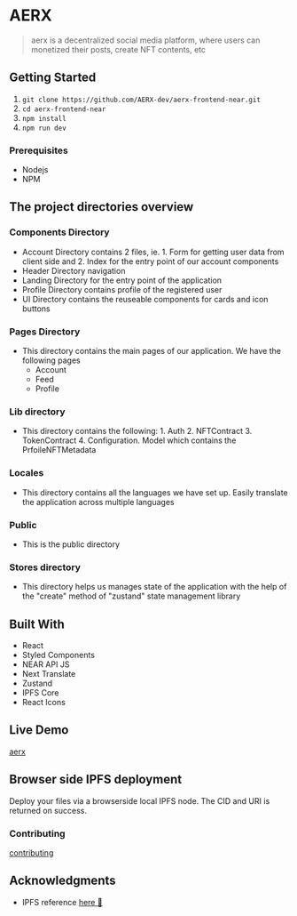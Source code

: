 # AERX

> aerx is a decentralized social media platform, where users can monetized their posts, create NFT contents, etc

## Getting Started

1. `git clone https://github.com/AERX-dev/aerx-frontend-near.git`
2. `cd aerx-frontend-near`
3. `npm install`
4. `npm run dev`

### Prerequisites

-   Nodejs
-   NPM

## The project directories overview

### Components Directory

-   Account Directory contains 2 files, ie. 1. Form for getting user data from client side and 2. Index for the entry point of our account components
-   Header Directory navigation
-   Landing Directory for the entry point of the application
-   Profile Directory contains profile of the registered user
-   UI Directory contains the reuseable components for cards and icon buttons

### Pages Directory

-   This directory contains the main pages of our application. We have the following pages
    -   Account
    -   Feed
    -   Profile

### Lib directory

-   This directory contains the following: 1. Auth 2. NFTContract 3. TokenContract 4. Configuration. Model which contains the PrfoileNFTMetadata

### Locales

-   This directory contains all the languages we have set up. Easily translate the application across multiple languages

### Public

-   This is the public directory

### Stores directory

-   This directory helps us manages state of the application with the help of the "create" method of "zustand" state management library

## Built With

-   React
-   Styled Components
-   NEAR API JS
-   Next Translate
-   Zustand
-   IPFS Core
-   React Icons

## Live Demo

[aerx](https://aerx-2.vercel.app/)

## Browser side IPFS deployment

Deploy your files via a browserside local IPFS node.
The CID and URI is returned on success.

### Contributing

[contributing](CONTRIBUTING.md)

## Acknowledgments

-   IPFS reference [here 🗻](https://github.com/ipfs-examples/js-ipfs-examples/)

<!-- ## 📝 License -->

<!-- This project is [Apache](lic.url) licensed. -->
